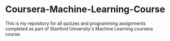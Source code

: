 # Coursera-Machine-Learning-Course
This is my repository for all quizzes and programming assignments completed as part of Stanford University's Machine Learning coursera course.
